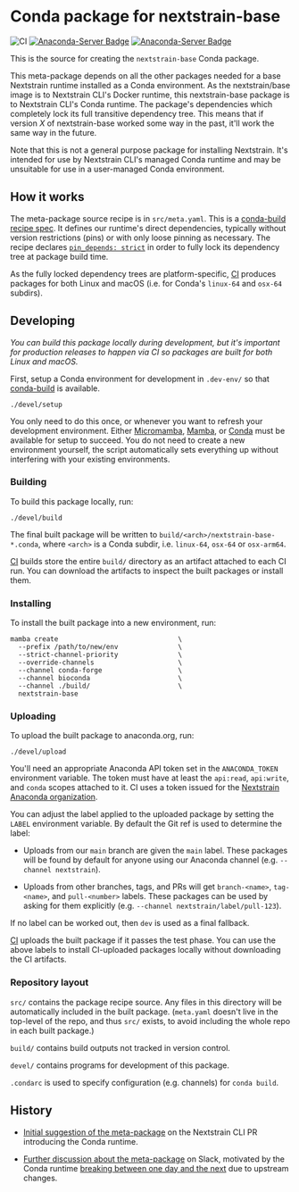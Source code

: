 # Conda package for nextstrain-base

![CI](https://github.com/nextstrain/conda-base/actions/workflows/ci.yaml/badge.svg)
[![Anaconda-Server Badge](https://anaconda.org/nextstrain/nextstrain-base/badges/latest_release_relative_date.svg)](https://anaconda.org/nextstrain/nextstrain-base)
[![Anaconda-Server Badge](https://anaconda.org/nextstrain/nextstrain-base/badges/downloads.svg)](https://anaconda.org/nextstrain/nextstrain-base)

This is the source for creating the `nextstrain-base` Conda package.

This meta-package depends on all the other packages needed for a base
Nextstrain runtime installed as a Conda environment.  As the nextstrain/base
image is to Nextstrain CLI's Docker runtime, this nextstrain-base package is to
Nextstrain CLI's Conda runtime.  The package's dependencies which completely
lock its full transitive dependency tree.  This means that if version _X_ of
nextstrain-base worked some way in the past, it'll work the same way in the
future.

Note that this is not a general purpose package for installing Nextstrain.
It's intended for use by Nextstrain CLI's managed Conda runtime and may be
unsuitable for use in a user-managed Conda environment.


## How it works

The meta-package source recipe is in `src/meta.yaml`.  This is a [conda-build
recipe spec][].  It defines our runtime's direct dependencies, typically
without version restrictions (pins) or with only loose pinning as necessary.
The recipe declares [`pin_depends: strict`][] in order to fully lock its
dependency tree at package build time.

As the fully locked dependency trees are platform-specific, [CI][] produces
packages for both Linux and macOS (i.e. for Conda's `linux-64` and `osx-64`
subdirs).

[conda-build recipe spec]: https://docs.conda.io/projects/conda-build/en/stable/resources/define-metadata.html
[`pin_depends: strict`]: https://docs.conda.io/projects/conda-build/en/latest/resources/define-metadata.html#pin-runtime-dependencies


## Developing

_You can build this package locally during development, but it's important for
production releases to happen via CI so packages are built for both Linux and
macOS._

First, setup a Conda environment for development in `.dev-env/` so that
[conda-build](https://docs.conda.io/projects/conda-build/) is available.

    ./devel/setup

You only need to do this once, or whenever you want to refresh your development
environment.  Either [Micromamba][], [Mamba][], or [Conda][] must be available
for setup to succeed. You do not need to create a new environment yourself,
the script automatically sets everything up without interfering with your
existing environments.

[Micromamba]: https://mamba.readthedocs.io/page/user_guide/micromamba.html
[Mamba]: https://mamba.readthedocs.io
[Conda]: https://docs.conda.io/projects/conda/

### Building

To build this package locally, run:

    ./devel/build

The final built package will be written to
`build/<arch>/nextstrain-base-*.conda`, where `<arch>` is a Conda subdir, i.e.
`linux-64`, `osx-64` or `osx-arm64`.

[CI][] builds store the entire `build/` directory as an artifact attached to
each CI run.  You can download the artifacts to inspect the built packages or
install them.

[CI]: https://github.com/nextstrain/conda-base/actions/workflows/ci.yaml

### Installing

To install the built package into a new environment, run:

    mamba create                              \
      --prefix /path/to/new/env               \
      --strict-channel-priority               \
      --override-channels                     \
      --channel conda-forge                   \
      --channel bioconda                      \
      --channel ./build/                      \
      nextstrain-base

### Uploading

To upload the built package to anaconda.org, run:

    ./devel/upload

You'll need an appropriate Anaconda API token set in the `ANACONDA_TOKEN`
environment variable.  The token must have at least the `api:read`,
`api:write`, and `conda` scopes attached to it.  CI uses a token issued for the
[Nextstrain Anaconda organization](https://anaconda.org/Nextstrain/settings/access).

You can adjust the label applied to the uploaded package by setting the `LABEL`
environment variable.  By default the Git ref is used to determine the label:

- Uploads from our `main` branch are given the `main` label.  These packages
  will be found by default for anyone using our Anaconda channel (e.g.
  `--channel nextstrain`).

- Uploads from other branches, tags, and PRs will get `branch-<name>`,
  `tag-<name>`, and `pull-<number>` labels.  These packages can be used by
  asking for them explicitly (e.g. `--channel nextstrain/label/pull-123`).

If no label can be worked out, then `dev` is used as a final fallback.

[CI][] uploads the built package if it passes the test phase.  You can use the
above labels to install CI-uploaded packages locally without downloading the CI
artifacts.


### Repository layout

`src/` contains the package recipe source.  Any files in this directory will be
automatically included in the built package.  (`meta.yaml` doesn't live in the
top-level of the repo, and thus `src/` exists, to avoid including the whole
repo in each built package.)

`build/` contains build outputs not tracked in version control.

`devel/` contains programs for development of this package.

`.condarc` is used to specify configuration (e.g. channels) for `conda build`.


## History

- [Initial suggestion of the meta-package][1] on the Nextstrain CLI PR
  introducing the Conda runtime.

- [Further discussion about the meta-package][2] on Slack, motivated by the
  Conda runtime [breaking between one day and the next][3] due to upstream
  changes.

[1]: https://github.com/nextstrain/cli/pull/218#issuecomment-1269082344
[2]: https://bedfordlab.slack.com/archives/C01LCTT7JNN/p1665599068266849
[3]: https://bedfordlab.slack.com/archives/C01LCTT7JNN/p1665594330478279
